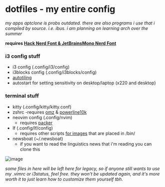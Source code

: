 # dotfiles - my entire config
*my apps aptclone is probs outdated. there are also programs i use that i compiled by source. i.e. ibus. i am planning on learning arch over the summer*

**requires [Hack Nerd Font & JetBrainsMono Nerd Font](https://www.nerdfonts.com/font-downloads)**
### i3 config stuff
- i3 config (.config/i3/config) 
- i3blocks config (.config/i3blocks/config)
- [autotiling](https://github.com/nwg-piotr/autotiling)
- autostart for setting sensitivity on desktop/laptop (x220 and desktop)

### terminal stuff
- kitty (.config/kitty/kitty.conf)
- zshrc
  -requires [omz](https://ohmyz.sh/) & [powerline10k](https://github.com/romkatv/powerlevel10k)
- neovim config (.config/nvim)
  - requires [packer](https://github.com/wbthomason/packer.nvim)
- lf (.config/lf/config)
  - requires other scripts [for images](https://github.com/slavistan/howto-lf-image-previews) that are placed in /bin/
- newsboat (~/.newsboat)
  - if you want to read the linguistics news that i'm reading you can clone this


![image](https://github.com/tokisuno/dotfiles/assets/85533116/17a0e331-bdb0-48f9-b746-780f934a6644)


*some files in here will be left here for legacy, so if anyone still wants to use my .vimrc or i3status, feel free. they won't be updated again, and it's more worth it to just learn how to customize them yourself tbh.*
